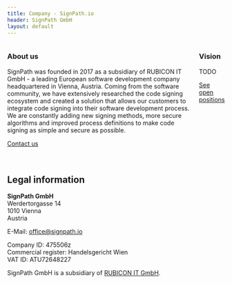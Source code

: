 ```yaml
---
title: Company - SignPath.io
header: SignPath GmbH
layout: default
---
```


<div class="columns">
	<div>
		<h3>About us</h3>
		<p>
			SignPath was founded in 2017 as a subsidiary of RUBICON IT GmbH - a leading European software development company headquartered in Vienna, Austria. Coming from the software community, we have extensively researched the code signing ecosystem and created a solution that allows our customers to integrate code signing into their software development process. We are constantly adding new signing methods, more secure algorithms and improved process definitions to make code signing as simple and secure as possible.
		</p>
		<a class='btn btn-primary' href='mailto:sales@signpath.io'>Contact us</a>
	</div>
	<div>
		<h3>Vision</h3>
		<p>
			TODO
		</p>
		<a class='btn btn-primary' href='/jobs'>See open positions</a>
	</div>
</div>
<br>
<br>

## Legal information
**SignPath GmbH**<br>
Werdertorgasse 14<br>
1010 Vienna<br>
Austria<br>

E-Mail: [office@signpath.io](mailto:office@signpath.io)

Company ID: 475506z<br>
Commercial register: Handelsgericht Wien<br>
VAT ID: ATU72648227<br>

SignPath GmbH is a subsidiary of [RUBICON IT GmbH](https://www.rubicon.eu).

